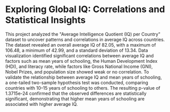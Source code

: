 # Exploring Global IQ: Correlations and Statistical Insights


This project analyzed the "Average Intelligence Quotient (IQ) per Country" dataset to uncover patterns and correlations in average IQ across countries. The dataset revealed an overall average IQ of 82.05, with a maximum of 106.48, a minimum of 42.99, and a standard deviation of 13.34. Data visualization identified significant correlations between average IQ and factors such as mean years of schooling, the Human Development Index (HDI), and literacy rate, while factors like Gross National Income (GNI), Nobel Prizes, and population size showed weak or no correlation. To validate the relationship between average IQ and mean years of schooling, a one-tailed two-sample hypothesis test was conducted, comparing countries with 10–15 years of schooling to others. The resulting p-value of 1.3715e-24 confirmed that the observed differences are statistically significant, demonstrating that higher mean years of schooling are associated with higher average IQ.
